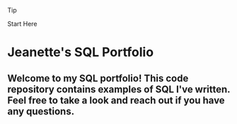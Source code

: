 > [!TIP]
>Start Here

# Jeanette's SQL Portfolio
## Welcome to my SQL portfolio! This code repository contains examples of SQL I've written. Feel free to take a look and reach out if you have any questions.

